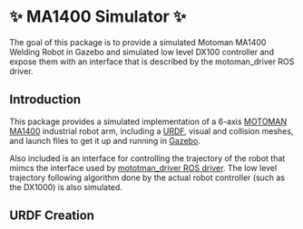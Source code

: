 # :sparkles: MA1400 Simulator :sparkles:

The goal of this package is to provide a simulated Motoman MA1400 Welding Robot in Gazebo and simulated low level DX100 controller and expose them with an interface that is described by the motoman_driver ROS driver.

## Introduction

This package provides a simulated implementation of a 6-axis [MOTOMAN MA1400](http://www.motoman.co.uk/en/products/robots/product-view/?tx_catalogrobot_pi1%5Buid%5D=2508&cHash=d3ce061255ce9c779404fd7022030526) industrial robot arm, including a [URDF](http://wiki.ros.org/urdf), visual and collision meshes, and launch files to get it up and running in [Gazebo](http://gazebosim.org/).

Also included is an interface for controlling the trajectory of the robot that mimcs the interface used by [mototman_driver ROS driver](http://wiki.ros.org/motoman_driver). The low level trajectory following algorithm done by the actual robot controller (such as the DX1000) is also simulated.

## URDF Creation

